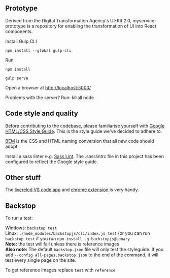 ## Prototype
Derived from the Digital Transformation Agency's UI-Kit 2.0, myservice-prototype is a repository for enabling the transformation of UI into React components.

Install Gulp CLI

 `npm install --global gulp-cli`

Run

`npm install`

`gulp serve`

Open a browser at [http://localhost:5000/](http://localhost:5000/)

Problems with the server? Run:
killall node

## Code style and quality
Before contributing to the codebase, please familiarise yourself with [Google HTML/CSS Style Guide](https://google.github.io/styleguide/htmlcssguide.html). This is the style guide we've decided to adhere to.

[BEM](http://getbem.com/introduction/) is the CSS and HTML naming conversion that all new code should adopt.

Install a sass linter e.g. [Sass Lint](https://marketplace.visualstudio.com/items?itemName=glen-84.sass-lint). The .sasslintrc file in this project has been configured to reflect the Google style guide. 

## Other stuff
The [liverelod VS code app](https://marketplace.visualstudio.com/items?itemName=ziishaned.livereload) and [chrome extension](https://chrome.google.com/webstore/detail/livereload/jnihajbhpnppcggbcgedagnkighmdlei) is very handy.


## Backstop

To run a test:  

Windows: `backstop test`  
Linux: `./node_modules/backstopjs/cli/index.js test` (or you can run `backstop test` if you run `npm install -g backstopjs@canary`  
**Note:** the test will fail unless there is reference images  
**Also note:** The default `backstop.json` file will only test the styleguide. If you add `--config all-pages.backstop.json` to the end of the command, it will test every single page on the site.  
  
To get reference images replace `test` with `reference` 
